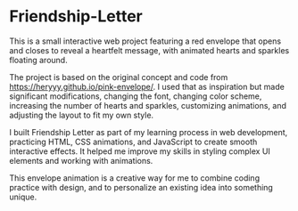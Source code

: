 # Friendship-Letter
This is a small interactive web project featuring a red envelope that opens and closes to reveal a heartfelt message, with animated hearts and sparkles floating around.

The project is based on the original concept and code from https://heryyy.github.io/pink-envelope/. I used that as inspiration but made significant modifications, changing the font, changing color scheme, increasing the number of hearts and sparkles, customizing animations, and adjusting the layout to fit my own style.

I built Friendship Letter as part of my learning process in web development, practicing HTML, CSS animations, and JavaScript to create smooth interactive effects. It helped me improve my skills in styling complex UI elements and working with animations.

This envelope animation is a creative way for me to combine coding practice with design, and to personalize an existing idea into something unique.
